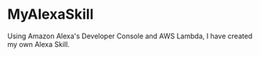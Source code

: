 # MyAlexaSkill

Using Amazon Alexa's Developer Console and AWS Lambda, I have created my own Alexa Skill.

